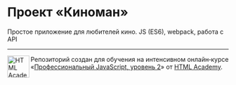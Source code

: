 # Проект «Киноман»

Простое приложение для любителей кино.
JS (ES6), webpack, работа с API

---

<a href="https://htmlacademy.ru/intensive/ecmascript"><img align="left" width="50" height="50" title="HTML Academy" src="https://up.htmlacademy.ru/static/img/intensive/ecmascript/logo-for-github.svg"></a>

Репозиторий создан для обучения на интенсивном онлайн‑курсе «[Профессиональный JavaScript, уровень 2](https://htmlacademy.ru/intensive/ecmascript)» от [HTML Academy](https://htmlacademy.ru).

[travis-image]: https://travis-ci.com/htmlacademy-ecmascript/690889-cinemaddict-10.svg?branch=master
[travis-url]: https://travis-ci.com/htmlacademy-ecmascript/690889-cinemaddict-10
